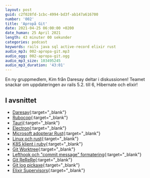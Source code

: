```yaml
---
layout: post
guid: c2f028fd-1cbc-4994-bd3f-ab147a616700
number: '002'
title: 'Apropå Git'
date: 2021-04-25 06:00:00 +0200
date_human: 25 April 2021
length: 43 minuter 00 sekunder
categories: podcast
keywords: rails java sql active-record elixir rust
audio_mp3: 002-apropa-git.mp3
audio_ogg: 002-apropa-git.ogg
audio_mp3_size: 103495245
audio_mp3_duration: '43:01'
---
```


En ny gruppmedlem, Kim från Daresay deltar i diskussionen! Teamet snackar om uppdateringen av rails 5.2. till 6, Hibernate och elixir!

<!--more-->

## I avsnittet

- [Daresay](https://daresay.co/){:target="\_blank"}
- [Rubocop](https://github.com/rubocop/rubocop){:target="\_blank"}
- [Tauri](https://tauri.studio/en/){:target="\_blank"}
- [Electron](https://www.electronjs.org/){:target="\_blank"}
- [Microsoft adopterar Rust](https://medium.com/the-innovation/how-microsoft-is-adopting-rust-e0f8816566ba){:target="\_blank"}
- [Linux och rust](https://arstechnica.com/gadgets/2021/03/linus-torvalds-weighs-in-on-rust-language-in-the-linux-kernel/){:target="\_blank"}
- [K8S klient i ruby](https://github.com/kontena/k8s-client){:target="\_blank"}
- [Git Worktree](https://git-scm.com/docs/git-worktree){:target="\_blank"}
- [Lefthook och "commit message" formatering](https://github.com/evilmartians/lefthook/blob/master/docs/full_guide.md#managing-scripts){:target="\_blank"}
- [Git ReReRe](https://git-scm.com/docs/git-rerere){:target="\_blank"}
- [Git log pickaxe](https://git-scm.com/book/en/v2/Git-Tools-Searching#_git_log_searching){:target="\_blank"}
- [Elixir Supervisors](https://hexdocs.pm/elixir/Supervisor.html){:target="\_blank"}
